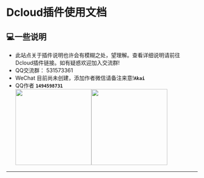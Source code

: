 # Dcloud插件使用文档
## :computer:一些说明
* 此站点关于插件说明也许会有模糊之处，望理解。查看详细说明请前往Dcloud插件链接。如有疑惑欢迎加入交流群!
* QQ交流群： 531573361
* WeChat 目前尚未创建，添加作者微信请备注来意!**`Akai`**
* QQ作者 **`1494598731`**<br /><img src="https://mp-544a8cd9-03b3-41fd-9f50-daa7de994b60.cdn.bspapp.com/cloudstorage/312de71b-c912-4810-bcee-7944c7f4ae27.png" width="200" /><img src="https://mp-544a8cd9-03b3-41fd-9f50-daa7de994b60.cdn.bspapp.com/cloudstorage/8c467fb0-5827-448f-94c0-87f428f9c8eb.jpg" width="200"/>
***